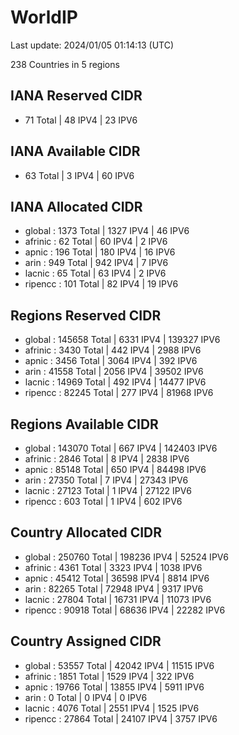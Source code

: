 # WorldIP

Last update: 2024/01/05 01:14:13 (UTC)

238 Countries in 5 regions

## IANA Reserved CIDR

- 71 Total | 48 IPV4 | 23 IPV6

## IANA Available CIDR

- 63 Total | 3 IPV4 | 60 IPV6

## IANA Allocated CIDR

- global : 1373 Total | 1327 IPV4 | 46 IPV6
- afrinic : 62 Total | 60 IPV4 | 2 IPV6
- apnic : 196 Total | 180 IPV4 | 16 IPV6
- arin : 949 Total | 942 IPV4 | 7 IPV6
- lacnic : 65 Total | 63 IPV4 | 2 IPV6
- ripencc : 101 Total | 82 IPV4 | 19 IPV6

## Regions Reserved CIDR

- global : 145658 Total | 6331 IPV4 | 139327 IPV6
- afrinic : 3430 Total | 442 IPV4 | 2988 IPV6
- apnic : 3456 Total | 3064 IPV4 | 392 IPV6
- arin : 41558 Total | 2056 IPV4 | 39502 IPV6
- lacnic : 14969 Total | 492 IPV4 | 14477 IPV6
- ripencc : 82245 Total | 277 IPV4 | 81968 IPV6

## Regions Available CIDR

- global : 143070 Total | 667 IPV4 | 142403 IPV6
- afrinic : 2846 Total | 8 IPV4 | 2838 IPV6
- apnic : 85148 Total | 650 IPV4 | 84498 IPV6
- arin : 27350 Total | 7 IPV4 | 27343 IPV6
- lacnic : 27123 Total | 1 IPV4 | 27122 IPV6
- ripencc : 603 Total | 1 IPV4 | 602 IPV6

## Country Allocated CIDR

- global : 250760 Total | 198236 IPV4 | 52524 IPV6
- afrinic : 4361 Total | 3323 IPV4 | 1038 IPV6
- apnic : 45412 Total | 36598 IPV4 | 8814 IPV6
- arin : 82265 Total | 72948 IPV4 | 9317 IPV6
- lacnic : 27804 Total | 16731 IPV4 | 11073 IPV6
- ripencc : 90918 Total | 68636 IPV4 | 22282 IPV6

## Country Assigned CIDR

- global : 53557 Total | 42042 IPV4 | 11515 IPV6
- afrinic : 1851 Total | 1529 IPV4 | 322 IPV6
- apnic : 19766 Total | 13855 IPV4 | 5911 IPV6
- arin : 0 Total | 0 IPV4 | 0 IPV6
- lacnic : 4076 Total | 2551 IPV4 | 1525 IPV6
- ripencc : 27864 Total | 24107 IPV4 | 3757 IPV6
